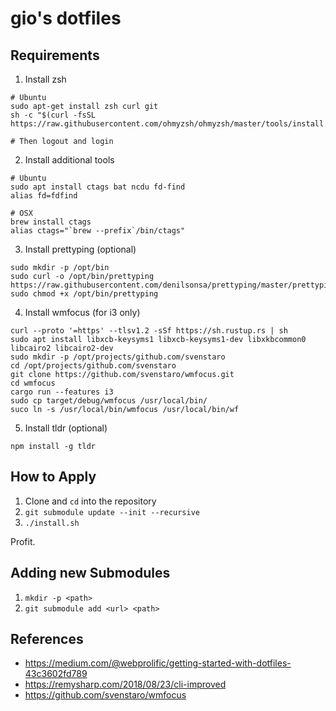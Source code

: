 # gio's dotfiles

## Requirements

1. Install zsh
```
# Ubuntu
sudo apt-get install zsh curl git
sh -c "$(curl -fsSL https://raw.githubusercontent.com/ohmyzsh/ohmyzsh/master/tools/install.sh)"

# Then logout and login
```

2. Install additional tools

```
# Ubuntu
sudo apt install ctags bat ncdu fd-find
alias fd=fdfind

# OSX
brew install ctags
alias ctags="`brew --prefix`/bin/ctags"
```

3. Install prettyping (optional)

```
sudo mkdir -p /opt/bin
sudo curl -o /opt/bin/prettyping https://raw.githubusercontent.com/denilsonsa/prettyping/master/prettyping
sudo chmod +x /opt/bin/prettyping
```

4. Install wmfocus (for i3 only)

```
curl --proto '=https' --tlsv1.2 -sSf https://sh.rustup.rs | sh
sudo apt install libxcb-keysyms1 libxcb-keysyms1-dev libxkbcommon0 libcairo2 libcairo2-dev
sudo mkdir -p /opt/projects/github.com/svenstaro
cd /opt/projects/github.com/svenstaro
git clone https://github.com/svenstaro/wmfocus.git
cd wmfocus
cargo run --features i3
sudo cp target/debug/wmfocus /usr/local/bin/
suco ln -s /usr/local/bin/wmfocus /usr/local/bin/wf
```

5. Install tldr (optional)

```
npm install -g tldr
```

## How to Apply

1. Clone and `cd` into the repository
2. `git submodule update --init --recursive`
3. `./install.sh`

Profit.

## Adding new Submodules

1. `mkdir -p <path>`
2. `git submodule add <url> <path>`

## References

- https://medium.com/@webprolific/getting-started-with-dotfiles-43c3602fd789
- https://remysharp.com/2018/08/23/cli-improved
- https://github.com/svenstaro/wmfocus
